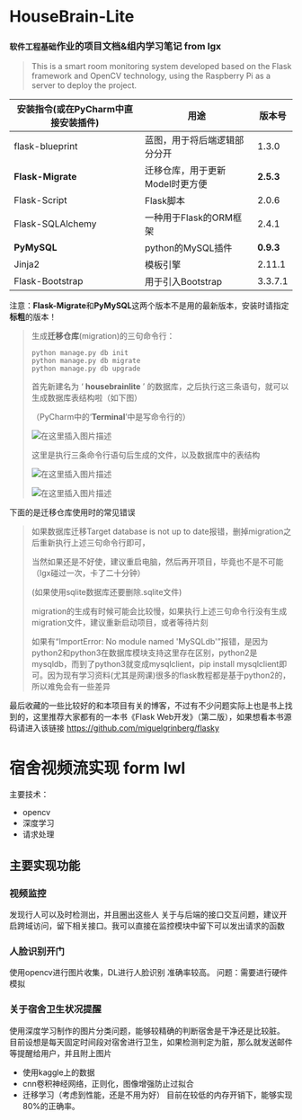 # HouseBrain-Lite

### `软件工程基础`作业的项目文档&组内学习笔记 from lgx

> This is a smart room monitoring system developed based on the Flask framework and OpenCV technology, using the Raspberry Pi as a server to deploy the project.

| 安装指令(或在PyCharm中直接安装插件) | 用途                            | 版本号    |
| ----------------------------------- | ------------------------------- | --------- |
| flask-blueprint                     | 蓝图，用于将后端逻辑部分分开    | 1.3.0     |
| **Flask-Migrate**                   | 迁移仓库，用于更新Model时更方便 | **2.5.3** |
| Flask-Script                        | Flask脚本                       | 2.0.6     |
| Flask-SQLAlchemy                    | 一种用于Flask的ORM框架          | 2.4.1     |
| **PyMySQL**                         | python的MySQL插件               | **0.9.3** |
| Jinja2                              | 模板引擎                        | 2.11.1    |
| Flask-Bootstrap                     | 用于引入Bootstrap               | 3.3.7.1   |

注意：**Flask-Migrate**和**PyMySQL**这两个版本不是用的最新版本，安装时请指定**标粗**的版本！

> 生成**迁移仓库**(migration)的三句命令行：
>
> ```shell
> python manage.py db init
> python manage.py db migrate
> python manage.py db upgrade
> ```
>
> 首先新建名为 ‘ **housebrainlite** ’ 的数据库，之后执行这三条语句，就可以生成数据库表结构啦（如下图）
>
> （PyCharm中的‘**Terminal**’中是写命令行的）
>
> ![在这里插入图片描述](https://img-blog.csdnimg.cn/20200412000637500.png?x-oss-process=image/watermark,type_ZmFuZ3poZW5naGVpdGk,shadow_10,text_aHR0cHM6Ly9ibG9nLmNzZG4ubmV0L3dlaXhpbl80MzU3NzY3NQ==,size_16,color_FFFFFF,t_70)
>
> 这里是执行三条命令行语句后生成的文件，以及数据库中的表结构
>
> ![在这里插入图片描述](https://img-blog.csdnimg.cn/20200412000815410.png)
>
> ![在这里插入图片描述](https://img-blog.csdnimg.cn/20200412000938997.png)

下面的是迁移仓库使用时的常见错误

> 如果数据库迁移Target database is not up to date报错，删掉migration之后重新执行上述三句命令行即可，
>
> 当然如果还是不好使，建议重启电脑，然后再开项目，毕竟也不是不可能（lgx碰过一次，卡了二十分钟）
>
> (如果使用sqlite数据库还要删除.sqlite文件)
>
> migration的生成有时候可能会比较慢，如果执行上述三句命令行没有生成migration文件，建议重新启动项目，或者等待片刻
>
> 如果有“ImportError: No module named 'MySQLdb'”报错，是因为python2和python3在数据库模块支持这里存在区别，python2是mysqldb，而到了python3就变成mysqlclient，pip install mysqlclient即可。因为现有学习资料(尤其是网课)很多的flask教程都是基于python2的，所以难免会有一些差异

最后收藏的一些比较好的和本项目有关的博客，不过有不少问题实际上也是书上找到的，这里推荐大家都有的一本书《Flask Web开发》（第二版），如果想看本书源码请进入该链接 https://github.com/miguelgrinberg/flasky 

[Python Flask-表单提交方式]: https://blog.csdn.net/Co_zy/article/details/76658862	"Python Flask-表单提交方式"
[数据库迁移Target database is not up to date报错]: https://blog.csdn.net/huang5487378/article/details/66973805
[pip 常用命令]: https://blog.csdn.net/sunlanchang/article/details/52563882
[Pycharm项目上传到Github]: https://blog.csdn.net/m0_37306360/article/details/79322947
[SQLAlchemy简明教程]: https://jiajunhuang.com/articles/2019_10_30-sqlalchemy.md.html
[Flask 环境变量 FLASK_APP 说明]: https://foofish.net/flask_app.html



# 宿舍视频流实现 form lwl
主要技术：
- opencv
- 深度学习
- 请求处理

## 主要实现功能

### 视频监控
发现行人可以及时检测出，并且圈出这些人
关于与后端的接口交互问题，建议开启跨域访问，留下相关接口。我可以直接在监控模块中留下可以发出请求的函数

### 人脸识别开门
使用opencv进行图片收集，DL进行人脸识别
准确率较高。
问题：需要进行硬件模拟

### 关于宿舍卫生状况提醒
使用深度学习制作的图片分类问题，能够较精确的判断宿舍是干净还是比较脏。
目前设想是每天固定时间段对宿舍进行卫生，如果检测判定为脏，那么就发送邮件等提醒给用户，并且附上图片
- 使用kaggle上的数据
- cnn卷积神经网络，正则化，图像增强防止过拟合
- 迁移学习（考虑到性能，还是不用为好）
目前在较低的内存开销下，能够实现80%的正确率。













